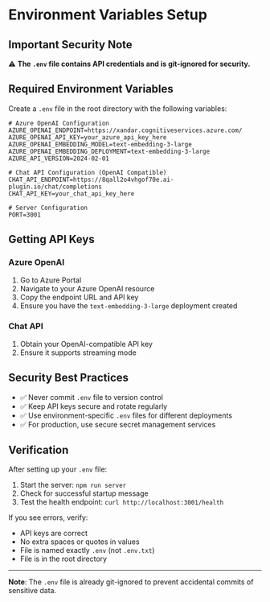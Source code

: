 # Environment Variables Setup

## Important Security Note

⚠️ **The `.env` file contains API credentials and is git-ignored for security.**

## Required Environment Variables

Create a `.env` file in the root directory with the following variables:

```env
# Azure OpenAI Configuration
AZURE_OPENAI_ENDPOINT=https://xandar.cognitiveservices.azure.com/
AZURE_OPENAI_API_KEY=your_azure_api_key_here
AZURE_OPENAI_EMBEDDING_MODEL=text-embedding-3-large
AZURE_OPENAI_EMBEDDING_DEPLOYMENT=text-embedding-3-large
AZURE_API_VERSION=2024-02-01

# Chat API Configuration (OpenAI Compatible)
CHAT_API_ENDPOINT=https://8qall2o4vhgof70e.ai-plugin.io/chat/completions
CHAT_API_KEY=your_chat_api_key_here

# Server Configuration
PORT=3001
```

## Getting API Keys

### Azure OpenAI
1. Go to Azure Portal
2. Navigate to your Azure OpenAI resource
3. Copy the endpoint URL and API key
4. Ensure you have the `text-embedding-3-large` deployment created

### Chat API
1. Obtain your OpenAI-compatible API key
2. Ensure it supports streaming mode

## Security Best Practices

- ✅ Never commit `.env` file to version control
- ✅ Keep API keys secure and rotate regularly
- ✅ Use environment-specific `.env` files for different deployments
- ✅ For production, use secure secret management services

## Verification

After setting up your `.env` file:

1. Start the server: `npm run server`
2. Check for successful startup message
3. Test the health endpoint: `curl http://localhost:3001/health`

If you see errors, verify:
- API keys are correct
- No extra spaces or quotes in values
- File is named exactly `.env` (not `.env.txt`)
- File is in the root directory

---

**Note**: The `.env` file is already git-ignored to prevent accidental commits of sensitive data.
